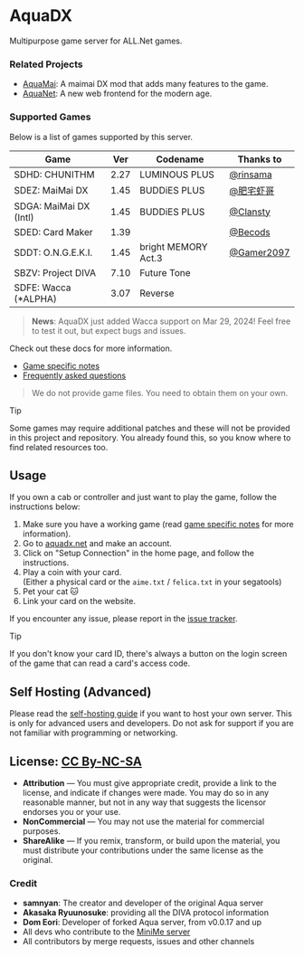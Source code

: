 <!--
NOTE: We discovered that there have been a trend of people abusing AI to sell open-sourced
software on various Chinese platforms such as CSDN or JueJin.

This is a free and open-source server. If you paid for it, you have been scammed.
The official source code is available at https://github.com/MewoLab/AquaDX.

Additionally, we would like to remind you that all commercial use of this software including
selling it on any platform is strictly prohibited as per the CC By-NC-SA license.


注意：我们发现有一些人滥用 AI 生成文案在中国的一些平台上（如 CSDN 或 掘金）销售开源软件。

这是一个免费且开源的服务器。如果您付费购买了这个软件，说明您被骗了。
官方源代码可以在以下地址获取：https://github.com/MewoLab/AquaDX。

另外，我们想提醒您，根据 CC By-NC-SA 许可证，此软件禁止一切商业用途，
包括在任何平台上出卖此软件。
--->

# AquaDX

Multipurpose game server for ALL.Net games.

### Related Projects

* [AquaMai](https://github.com/MewoLab/AquaMai): A maimai DX mod that adds many features to the game.
* [AquaNet](./AquaNet): A new web frontend for the modern age.

### Supported Games

Below is a list of games supported by this server. 

| Game                   | Ver  | Codename            | Thanks to                                  |
|------------------------|------|---------------------|--------------------------------------------|
| SDHD: CHUNITHM         | 2.27 | LUMINOUS PLUS       | [@rinsama](https://github.com/mxihan)      |
| SDEZ: MaiMai DX        | 1.45 | BUDDiES PLUS        | [@肥宅虾哥](https://github.com/FeiZhaixiage)   |
| SDGA: MaiMai DX (Intl) | 1.45 | BUDDiES PLUS        | [@Clansty](https://github.com/clansty)     |
| SDED: Card Maker       | 1.39 |                     | [@Becods](https://github.com/Becods)       |
| SDDT: O.N.G.E.K.I.     | 1.45 | bright MEMORY Act.3 | [@Gamer2097](https://github.com/Gamer2097) |
| SBZV: Project DIVA     | 7.10 | Future Tone         |                                            |
| SDFE: Wacca (*ALPHA)   | 3.07 | Reverse             |                                            |

> **News**: AquaDX just added Wacca support on Mar 29, 2024! Feel free to test it out, but expect bugs and issues.

Check out these docs for more information.
* [Game specific notes](docs/game_specific_notes.md)
* [Frequently asked questions](docs/frequently_asked_questions.md)

> We do not provide game files. You need to obtain them on your own.

> [!TIP]  
> Some games may require additional patches and these will not be provided in this project and repository. You already found this, so you know where to find related resources too.

## Usage
If you own a cab or controller and just want to play the game, follow the instructions below:

1. Make sure you have a working game (read [game specific notes](docs/game_specific_notes.md) for more information).
2. Go to [aquadx.net](https://aquadx.net) and make an account.
3. Click on "Setup Connection" in the home page, and follow the instructions.
4. Play a coin with your card.  
   (Either a physical card or the `aime.txt` / `felica.txt` in your segatools)
5. Pet your cat 🐱
6. Link your card on the website. 

If you encounter any issue, please report in the [issue tracker](https://MewoLab/AquaDX/issues).

> [!TIP]  
> If you don't know your card ID, there's always a button on the login screen of the game that can read a card's access code.

## Self Hosting (Advanced)

Please read the [self-hosting guide](docs/self-hosting.md) if you want to host your own server. This is only for advanced users and developers. Do not ask for support if you are not familiar with programming or networking.

## License: [CC By-NC-SA](https://creativecommons.org/licenses/by-nc-sa/4.0/deed.en)

* **Attribution** — You must give appropriate credit, provide a link to the license, and indicate if changes were made. You may do so in any reasonable manner, but not in any way that suggests the licensor endorses you or your use.
* **NonCommercial** — You may not use the material for commercial purposes.
* **ShareAlike** — If you remix, transform, or build upon the material, you must distribute your contributions under the same license as the original.

### Credit
* **samnyan**: The creator and developer of the original Aqua server
* **Akasaka Ryuunosuke**: providing all the DIVA protocol information
* **Dom Eori**: Developer of forked Aqua server, from v0.0.17 and up
* All devs who contribute to the [MiniMe server](https://dev.s-ul.net/djhackers/minime)
* All contributors by merge requests, issues and other channels
